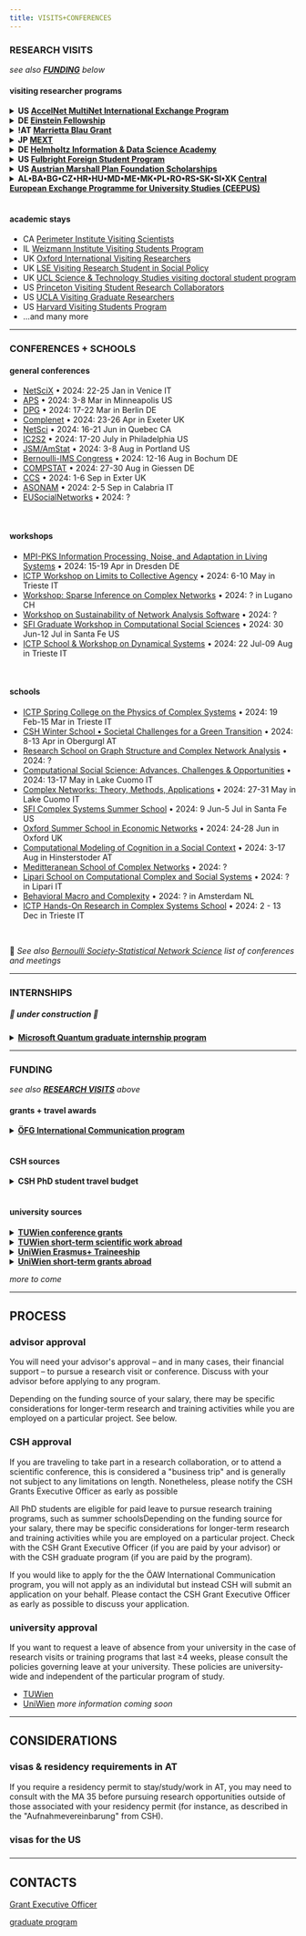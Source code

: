 ```yaml
---
title: VISITS+CONFERENCES
---
```


### RESEARCH VISITS

*see also [**FUNDING**](visits-conferences.md#funding) below*

#### visiting researcher programs

<details><summary><b>US <a href="https://www.accelnet-multinet.org/education/international-exchange-program-opens-call-for-applicants">AccelNet MultiNet International Exchange Program</a></b></summary>

  - who is funded: *advanced graduate students, postdocs, new faculty*
  - what is funded: *2-week to 1-semester research stay at US lab*
  - funding level: *travel and cost of living stipend*
  - application requirements: *application form w/ brief research description*
  - deadline: *preliminary application due March 15 for priority review*
  - themes: *networks (not restricted to multi-level/layer/scale networks but there is a preference)*

</details>
<details><summary><b>DE <a href="https://www.einsteinforum.de/about/fellowship/?lang=en">Einstein Fellowship</a></b></summary>

  - who is funded: *< 35 years old, uni degree in humanities or social or natural sciences*
  - what is funded: *5-6 mo research stay at Einstein's summerhouse in Caputh, Brandenburg*
  - funding level: *10000 EUR stipend plus travel*
  - application requirements: *cv • 2-page project proposal • two letters of recommendation*
  - deadline: *mid-May*
  - themes: *the project must be significantly different in content, and preferably field and form, from previous work; i.e. dissertation research is **not** funded*

</details>
<details><summary><b>!AT <a href="https://oead.at/en/outgoing/higher-education/scholarships-for-studying-abroad/marietta-blau-grant/">Marrietta Blau Grant</a></b></summary>
  
  - who is funded: *doctoral students studying at an AT uni*
  - what is funded: *6-12 mo research stays outside of AT*
  - funding level: *≤1660 EUR per mo; no travel costs*
  - application requirements: *online form • invitation/commitment letters • exposé • dissertation abstract • letter of recommendation from advisor • research approvals*
  - deadline: *Feb 1, Sep 1*
  - themes: *open*

</details>
<details><summary><b>JP <a href="https://www.studyinjapan.go.jp/en/smap-stopj-applications-research.html">MEXT</a></b></summary>
  
  - who is funded: *doctoral students who have not studied in JP • interest in Japan + learning Japanese*
  - what is funded: *research stay + grad coursework in JP*
  - funding level: *145.000 JPY per mo + travel, etc*
  - application requirements: ***apply through JP embassy** forms • research plan • transcripts • health certificate • recommendation letters • dissertation abstract*
  - deadline: *Apr 2024*
  - themes: *open*

</details>
<details><summary><b>DE <a href="https://euraxess.ec.europa.eu/worldwide/lac/visiting-researcher-grant-phd-students-and-postdocs-germany-helmholtz-information-0">Helmholtz Information & Data Science Academy</a></b></summary>

  - who is funded: *doctoral students*
  - what is funded: *1-3 mo research stay at a Helmholtz center*
  - funding level: *2860 EUR per mo + allowances*
  - application requirements: *form • cv • research proposal • host supervisor*
  - deadline: *October \(program not currently active\)*
  - themes: *energy • earth & environment • health • aeronautics, space & transport • matter • information*

</details>
<details><summary><b>US <a href="https://www.fulbrightschuman.eu/grants-eu-citizens/pre-doctoral-research/">Fulbright Foreign Student Program</a></b></summary>

  - who is funded: *doctoral students; EU citizens; exp in 2+ EU countries*
  - what is funded: *4-9 mo research visit at US uni*
  - funding level: *≤2000 EUR per mo + travel*
  - application requirements: *cv • transcripts • personal statement • research objectives • writing sample • three recommendation letters • host institution acceptance*
  - deadline: *1 Dec*
  - themes: *open*

</details>
<details><summary><b>US <a href="https://www.marshallplan.at/scholarships-overview">Austrian Marshall Plan Foundation Scholarships</a></b></summary>

  - who is funded: *doctoral students enrolled at TUWien*
  - what is funded: *≥3 mo research visit at US uni*
  - funding level: *approx. 1200 EUR per mo*
  - application requirements: *online form • cv • motivation letter • project description • invitation letter • two recommendation letters from TUWien faculty*
  - deadline: *Mar, Sep*
  - themes: *technical or natural sciences* 

</details>
<details><summary><b>AL•BA•BG•CZ•HR•HU•MD•ME•MK•PL•RO•RS•SK•SI•XK <a href="https://www.ceepus.info/content/apply">Central European Exchange Programme for University Studies (CEEPUS)</a></b></summary>

  - who is funded: *students enrolled in CEEPUS uni \(all usual CSH partners are members\)* 
  - what is funed: *3-10 mo research stay at another CEEPUS uni*
  - funding level: *country-dependent*
  - application requirements: *[online app](https://www.ceepus.info/signin)*
  - deadline: *15 Jun, 31 Oct*
  - themes: *[network](https://www.ceepus.info/content/find)-dependent*

</details>
<br />

#### academic stays

- CA [Perimeter Institute Visiting Scientists](https://perimeterinstitute.ca/visiting-students)
- IL [Weizmann Institute Visiting Students Program](https://www.weizmann.ac.il/feinberg/admissions/visiting-students-program/about-program)
- UK [Oxford International Visiting Researchers](https://www.ox.ac.uk/research/engage-with-us/international-visiting-researchers)
- UK [LSE Visiting Research Student in Social Policy](https://www.lse.ac.uk/study-at-lse/Graduate/degree-programmes-2024/VRS-Social-Policy)
- UK [UCL Science & Technology Studies visiting doctoral student program](https://www.ucl.ac.uk/sts/study-here/phd-programme/visiting-doctoral-student-programme)
- US [Princeton Visiting Student Research Collaborators](https://gradschool.princeton.edu/admission-onboarding/nondegree-programs/research-collaborators/visiting-student-research)
- US [UCLA Visiting Graduate Researchers](https://grad.ucla.edu/academics/research/visiting-graduate-researchers/)
- US [Harvard Visiting Students Program](https://gsas.harvard.edu/apply/visiting-students-program)
- \...and many more

---
### CONFERENCES + SCHOOLS
#### general conferences
- [NetSciX](https://netscix2024.netscisociety.org/) • 2024: 22-25 Jan in Venice IT
- [APS](https://march.aps.org/) • 2024: 3-8 Mar in Minneapolis US
- [DPG](https://www.dpg-physik.de/aktivitaeten-und-programme/tagungen/fruehjahrstagungen) • 2024: 17-22 Mar in Berlin DE
- [Complenet](https://complenet.weebly.com/) • 2024: 23-26 Apr in Exeter UK
- [NetSci](https://netsci2024.com/en) • 2024: 16-21 Jun in Quebec CA
- [IC2S2](https://iscss.org/ic2s2/conference/) • 2024: 17-20 July in Philadelphia US
- [JSM/AmStat](https://ww2.amstat.org/meetings/jsm/2024/index.cfm) • 2024: 3-8 Aug in Portland US
- [Bernoulli-IMS Congress](https://www.bernoulli-ims-worldcongress2024.org/) • 2024: 12-16 Aug in Bochum DE
- [COMPSTAT](http://www.compstat2024.org/) • 2024: 27-30 Aug in Giessen DE
- [CCS](https://cssociety.org/event/50d5726d-295a-4407-a21b-0db05ada8791) • 2024: 1-6 Sep in Exter UK
- [ASONAM](https://asonam.cpsc.ucalgary.ca/2024/) • 2024: 2-5 Sep in Calabria IT
- [EUSocialNetworks](https://www.insna.org/european-conference-of-social-networks-eusn) • 2024: ?
<br />

#### workshops
- [MPI-PKS Information Processing, Noise, and Adaptation in Living Systems](https://www.pks.mpg.de/signal24) • 2024: 15-19 Apr in Dresden DE
- [ICTP Workshop on Limits to Collective Agency](https://indico.ictp.it/event/10475) • 2024: 6-10 May in Trieste IT
- [Workshop: Sparse Inference on Complex Networks](https://www.ci.inf.usi.ch/workshop-sparse-inference-on-complex-networks/) • 2024: ? in Lugano CH
- [Workshop on Sustainability of Network Analysis Software](https://igraph.org/workshop.html) • 2024: ?
- [SFI Graduate Workshop in Computational Social Sciences](https://santafe.edu/gwcss) • 2024: 30 Jun-12 Jul in Santa Fe US
- [ICTP School & Workshop on Dynamical Systems](https://indico.ictp.it/event/10497) • 2024: 22 Jul-09 Aug in Trieste IT
<br />

#### schools
- [ICTP Spring College on the Physics of Complex Systems](https://indico.ictp.it/event/10459) • 2024: 19 Feb-15 Mar in Trieste IT
- [CSH Winter School • Societal Challenges for a Green Transition](https://www.csh.ac.at/event/csh-winter-school-on-societal-challenges-for-green-transition/) • 2024: 8-13 Apr in Obergurgl AT
- [Research School on Graph Structure and Complex Network Analysis](https://www.cimpa.info/en/node/7225) • 2024: ?
- [Computational Social Science: Advances, Challenges & Opportunities](https://css.lakecomoschool.org/) • 2024: 13-17 May in Lake Cuomo IT
- [Complex Networks: Theory, Methods, Applications](https://ntmg.lakecomoschool.org/) • 2024: 27-31 May in Lake Cuomo IT
- [SFI Complex Systems Summer School](https://santafe.edu/csss) • 2024: 9 Jun-5 Jul in Santa Fe US
- [Oxford Summer School in Economic Networks](https://www.maths.ox.ac.uk/events/summer-schools/economic-networks) • 2024: 24-28 Jun in Oxford UK
- [Computational Modeling of Cognition in a Social Context](https://sites.uci.edu/cmmc/) • 2024: 3-17 Aug in Hinsterstoder AT
- [Meditteranean School of Complex Networks](https://mediterraneanschoolcomplex.net/) • 2024: ?
- [Lipari School on Computational Complex and Social Systems](https://complex23.liparischool.it/) • 2024: ? in Lipari IT
- [Behavioral Macro and Complexity](https://summerschool.uva.nl/content/summer-courses/behavioral-macro-and-complexity/behavioral-macro-and-complexity.html?cb) • 2024: ? in Amsterdam NL
- [ICTP Hands-On Research in Complex Systems School](https://indico.ictp.it/event/10525) • 2024: 2 - 13 Dec in Trieste IT

<br />

📣 *See also [Bernoulli Society-Statistical Network Science](https://github.com/BS-SNS/Public/tree/main/conf) list of conferences and meetings*

---
### INTERNSHIPS
##### 🚧  under construction  🚧
<details><summary><b><a href="https://jobs.careers.microsoft.com/global/en/job/1666413/Research-Intern---Quantum-Information-and-Computation">Microsoft Quantum graduate internship program</a></b></summary>

  - *qualifications:* background in quantum algorithms, quantum chemistry, quantum error correction, quantum benchmarking, physics device modeling and characterization, or machine learning
  - *location:* Redmond, Washington US
  - *dates:* beginning spring-summer-fall 2024
  - *apply by:* review begins Jan 2024
  - *application:* cv • ≥2 letters of recommendation • research interests/expertise statement
  - *contact:* [Leanne Dillon](mailto:LEDILLON@microsoft.com)

  </details>

---
### FUNDING

*see also [**RESEARCH VISITS**](visits-conferences.md#research-visits) above*

#### grants + travel awards
<details><summary><b><a href="https://www.oefg.at/foerderungen/internationale-kommunikation/">ÖFG International Communication program</a></b></summary>

  - *who is funded:* junior researchers at an AT uni or research institute; <40 years
  - *what is funded:* research stays ≤3 mo • conference attendance/presentation • organizing symposia in AT • **not** schools or courses
  - *funding level:* ?
  - *application requirements:* budget • cv • list of publications • letter of recommendation from senior/habilitated researcher • justification/purpose of research visit or conference abstract • acceptance by host institution or conference
  - *deadline:* approx. Jan, Mar, Jun, Sep, Oct
  - *themes:* open

</details>
<br />

#### CSH sources
<details><summary><b>CSH PhD student travel budget</a></b></summary>

  - *who is funded:* all doctoral students at CSH
  - *what is funded:* conference travel when presenting a poster or talk; participation in advanced training programs \(e.g. summer schools\); other scientific visits/programs that are essential to your research
  - *funding level:* max. 3000 EUR per year
  - *requirements:* justification/purpose of research visit or conference abstract • acceptance by host institution or conference • advisor's approval
  - *deadline:* submit request to CSH admin at least 1 mo before travel; costs are reimbursed after completion of travel
  - *themes:* open
  - *note:* you must provide **receipts** for all costs to be reiumbursed

</details>
<br />

#### university sources
<details><summary><b><a href="https://www.tuwien.at/studium/international/studieren-im-ausland/mobilitaetsprogramme/konferenzteilnahmen-von-dissertant-innen">TUWien conference grants</a></b></summary>

  - *who is funded:* doctoral students enrolled at TUWien
  - *what is funded:* presentation at international scientific conference
  - *funding level:* travel + accommodations + registration
  - *application requirements:* online form • cv • justification • thesis proposal acceptance • acceptance by host institution • two recommendation letters from TUWien faculty
  - *deadline:* 15 Jan, 15 Mar, 15 Jun, 15 Oct
  - *themes:* open

</details>
<details><summary><b><a href="https://www.tuwien.at/studium/international/studieren-im-ausland/formulare-dokumente/wissenschaftliche-arbeiten-und-kurse">TUWien short-term scientific work abroad</a></b></summary>
  
  - *who is funded:* doctoral students enrolled at TUWien
  - *what is funded:* research stays; domain-specific coursework
  - *funding level:* 850 EUR per mo + travel allowance
  - *application requirements:* justification • advisor's agreement • acceptance by conference • registration payment receipt
  - *deadline:* 15 Jan, 15 Mai, 15 Oct
  - *themes:* open

</details>
<details><summary><b><a href="https://international.univie.ac.at/en/student-mobility/outgoing-students/erasmus-traineeships/">UniWien Erasmus+ Traineeship</a></b></summary>
  
  - *who is funded:* students enrolled at UniWien
  - *what is funded:* 2-5 mo traineeship in EU member country; uni, company, NGO, association but **not** EU organizations or national partners; time abroad must be ≤12 mo
  - *funding level:* 400-500 EUR per mo
  - *application requirements:* cv • learning agreement • language certificate
  - *deadline:* ongoing; ≥6 weeks prior to start
  - *themes:* open

</details>
<details><summary><b><a href="https://international.univie.ac.at/en/student-mobility/outgoing-students/short-term-grants-abroad-kwa/requirements/">UniWien short-term grants abroad</a></b></summary>
  
  - *who is funed:* graduate students enrolled at UniWien; <4 years PhD; accepted thesis proposal
  - *what is funded:* 0.5-3 mo research visits; **not** conferences, schools, etc.; **not** internships that could be funded by Erasmus+
  - *funding level:* 650-1050 EUR per mo + 200-900 EUR travel
  - *application requirements:* online form • cv • project description • dissertation agreement • host institute confirmation • recommendation letter from UniWien advisor
  - *deadline:* 15 Feb, 15 May, 15 Oct
  - *themes:* open
</details>

*more to come*

--- 

## PROCESS
### advisor approval
You will need your advisor's approval – and in many cases, their financial support – to pursue a research visit or conference. Discuss with your advisor before applying to any program. 

Depending on the funding source of your salary, there may be specific considerations for longer-term research and training activities while you are employed on a particular project. See below.

### CSH approval
If you are traveling to take part in a research collaboration, or to attend a scientific conference, this is considered a "business trip" and is generally not subject to any limitations on length. Nonetheless, please notify the CSH Grants Executive Officer as early as possible 

All PhD students are eligible for paid leave to pursue research training programs, such as summer schoolsDepending on the funding source for your salary, there may be specific considerations for longer-term research and training activities while you are employed on a particular project. Check with the CSH Grant Executive Officer \(if you are paid by your advisor\) or with the CSH graduate program \(if you are paid by the program\).

If you would like to apply for the the ÖAW International Communication program, you will not apply as an individutal but instead CSH will submit an application on your behalf. Please contact the CSH Grant Executive Officer as early as possible to discuss your application.

### university approval
If you want to request a leave of absence from your university in the case of research visits or training programs that last ≥4 weeks, please consult the policies governing leave at your university. These policies are university-wide and independent of the particular program of study.
- [TUWien](https://www.tuwien.at/studium/studieren-an-der-tuw/beurlaubung)
- [UniWien](https://doktorat.univie.ac.at/en/doctoralphd-programmes/leave-of-absence/)
*more information coming soon*

---
## CONSIDERATIONS
### visas & residency requirements in AT
If you require a residency permit to stay/study/work in AT, you may need to consult with the MA 35 before pursuing research opportunities outside of those associated with your residency permit (for instance, as described in the "Aufnahmevereinbarung" from CSH).
### visas for the US

###

<!--
### salary
-->

---
## CONTACTS
[Grant Executive Officer](mailto:d.meier@csh.ac.at)

[graduate program](mailto:cowan@csh.ac.at)

<!-- 
-->
